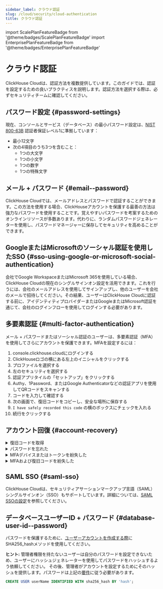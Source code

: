 ```yaml
---
sidebar_label: クラウド認証
slug: /cloud/security/cloud-authentication
title: クラウド認証
---
```


import ScalePlanFeatureBadge from '@theme/badges/ScalePlanFeatureBadge'
import EnterprisePlanFeatureBadge from '@theme/badges/EnterprisePlanFeatureBadge'


# クラウド認証

ClickHouse Cloudは、認証方法を複数提供しています。このガイドでは、認証を設定するための良いプラクティスを説明します。認証方法を選択する際は、必ずセキュリティチームに確認してください。

## パスワード設定 {#password-settings}

現在、コンソールとサービス（データベース）の最小パスワード設定は、[NIST 800-63B](https://pages.nist.gov/800-63-3/sp800-63b.html#sec4) 認証者保証レベル1に準拠しています：
- 最小12文字
- 次の4項目のうち3つを含むこと：
   - 1つの大文字
   - 1つの小文字
   - 1つの数字
   - 1つの特殊文字

## メール + パスワード {#email--password}

ClickHouse Cloudでは、メールアドレスとパスワードで認証することができます。この方法を使用する場合、ClickHouseアカウントを保護する最善の方法は強力なパスワードを使用することです。覚えやすいパスワードを考案するためのオンラインリソースが多数あります。代わりに、ランダムパスワードジェネレーターを使用し、パスワードマネージャーに保存してセキュリティを高めることができます。

## GoogleまたはMicrosoftのソーシャル認証を使用したSSO {#sso-using-google-or-microsoft-social-authentication}

会社でGoogle WorkspaceまたはMicrosoft 365を使用している場合、ClickHouse Cloudの現在のシングルサインオン設定を活用できます。これを行うには、会社のメールアドレスを使用してサインアップし、他のユーザーを会社のメールで招待してください。その結果、ユーザーはClickHouse Cloudに認証する前に、アイデンティティプロバイダーまたはGoogleまたはMicrosoft認証を通じて、会社のログインフローを使用してログインする必要があります。

## 多要素認証 {#multi-factor-authentication}

メール + パスワードまたはソーシャル認証のユーザーは、多要素認証（MFA）を使用してさらにアカウントを保護できます。MFAを設定するには：
1. console.clickhouse.cloudにログインする
2. ClickHouseロゴの横にある左上のイニシャルをクリックする
3. プロファイルを選択する
4. 左のセキュリティを選択する
5. 認証アプリタイルの「セットアップ」をクリックする
6. Authy、1Password、またはGoogle Authenticatorなどの認証アプリを使用してQRコードをスキャンする
7. コードを入力して確認する
8. 次の画面で、復旧コードをコピーし、安全な場所に保存する
9. `I have safely recorded this code` の横のボックスにチェックを入れる
10. 続行をクリックする

## アカウント回復 {#account-recovery}

<details> 
   <summary>復旧コードを取得</summary>

   以前にMFAに登録していたが、復旧コードを作成しなかった場合、または復旧コードを紛失した場合は、以下の手順に従って新しい復旧コードを取得してください：
   1. https://console.clickhouse.cloudに移動
   2. 認証情報とMFAでサインインする
   3. 左上のプロファイルに移動
   4. 左のセキュリティをクリック
   5. 認証アプリの横にあるゴミ箱をクリック
   6. 認証アプリを削除をクリック
   7. コードを入力して続行をクリック
   8. 認証アプリセクションでセットアップをクリック
   9. QRコードをスキャンし、新しいコードを入力
   10. 復旧コードをコピーし、安全な場所に保存
   11. `I have safely recorded this code` の横のボックスにチェックを入れる
   12. 続行をクリック

</details>
<details>
   <summary>パスワードを忘れた</summary>

   パスワードを忘れた場合、セルフサービスの回復手順は以下の通りです：
   1. https://console.clickhouse.cloudに移動
   2. メールアドレスを入力し、続行をクリック
   3. パスワードをお忘れですか？をクリック
   4. パスワードリセットリンクを送信をクリック
   5. メールを確認し、メールのパスワードをリセットをクリック
   6. 新しいパスワードを入力し、確認してパスワードを更新をクリック
   7. サインイン画面に戻るをクリック
   8. 新しいパスワードで通常通りサインインする
            
</details>
<details>
   <summary>MFAデバイスまたはトークンを紛失した</summary>

   MFAデバイスを紛失したりトークンを削除したりした場合、新しいトークンを回復して作成する手順は以下の通りです：
   1. https://console.clickhouse.cloudに移動
   2. 認証情報を入力し、続行をクリック
   3. 多要素認証画面でキャンセルをクリック
   4. 復旧コードをクリック
   5. コードを入力して続行を押す
   6. 新しい復旧コードをコピーし、安全な場所に保存
   7. `I have safely recorded this code` の横のボックスにチェックを入れ、続行をクリック
   8. サインイン後、左上のプロファイルに移動
   9. 左上のセキュリティをクリック
   10. 認証アプリの横にあるゴミ箱アイコンをクリックして古い認証を削除
   11. 認証アプリを削除をクリック
   12. 多要素認証のプロンプトが表示されたら、キャンセルをクリック
   13. 復旧コードをクリック
   14. 復旧コードを入力（これはステップ7で生成された新しいコードです）し、続行をクリック
   15. 新しい復旧コードをコピーし、安全な場所に保存 - これは削除プロセス中に画面を離れた場合のフェイルセーフです
   16. `I have safely recorded this code` の横のボックスにチェックを入れ、続行をクリック
   17. 上記のプロセスに従って新しいMFA要素を設定します
       
</details>
<details>
   <summary>MFAおよび復旧コードを紛失した</summary>

   MFAデバイスと復旧コードの両方を紛失した場合、またはMFAデバイスを紛失し復旧コードを取得していない場合は、リセットをリクエストする手順は以下の通りです：

   **チケットを提出**: 他の管理ユーザーがいる組織に所属している場合、たとえ単一ユーザーの組織にアクセスしようとしていても、Admin役割が割り当てられている組織のメンバーにログインし、MFAをリセットするためのサポートチケットを提出してもらってください。リクエストが認証されると確認でき次第、MFAをリセットし、Adminに通知します。通常通りサインインし、希望すれば新しい要素を登録するためにプロファイル設定に移動してください。

   **メールによるリセット**: あなたが組織内の唯一のユーザーの場合、あなたのアカウントに関連付けられたメールアドレスを使用してメール（support@clickhouse.com）経由でサポートケースを提出してください。リクエストが正しいメールからのものであることを確認でき次第、MFAとパスワードの両方をリセットします。メールにアクセスしてパスワードリセットリンクを取得し、新しいパスワードを設定してください。その後、希望すれば新しい要素を登録するためにプロファイル設定に移動してください。

</details>

## SAML SSO {#saml-sso}

<EnterprisePlanFeatureBadge feature="SAML SSO"/>

ClickHouse Cloudは、セキュリティアサーションマークアップ言語（SAML）シングルサインオン（SSO）もサポートしています。詳細については、[SAML SSOの設定](/cloud/security/saml-setup)を参照してください。

## データベースユーザーID + パスワード {#database-user-id--password}

パスワードを保護するために、[ユーザーアカウントを作成する際](/sql-reference/statements/create/user.md)にSHA256_hashメソッドを使用してください。

**ヒント:** 管理者権限を持たないユーザーは自分のパスワードを設定できないため、ユーザーにハッシュジェネレーターを使用してパスワードをハッシュするよう依頼してください。
その後、管理者がアカウントを設定するためにそのハッシュを提供します。パスワードは上記の[要件](#password-settings)に従う必要があります。

```sql
CREATE USER userName IDENTIFIED WITH sha256_hash BY 'hash';
```
